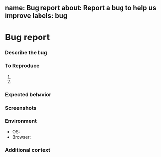 name: Bug report
about: Report a bug to help us improve
labels: bug
---

# Bug report

### Describe the bug

### To Reproduce

1.
2.

### Expected behavior

### Screenshots

### Environment

- OS:
- Browser:

### Additional context
